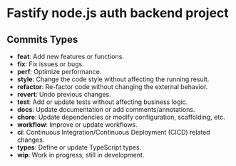 # Fastify node.js auth backend project

## Commits Types
- **feat**: Add new features or functions.
- **fix**: Fix issues or bugs.
- **perf**: Optimize performance.
- **style**: Change the code style without affecting the running result.
- **refactor**: Re-factor code without changing the external behavior.
- **revert**: Undo previous changes.
- **test**: Add or update tests without affecting business logic.
- **docs**: Update documentation or add comments/annotations.
- **chore**: Update dependencies or modify configuration, scaffolding, etc.
- **workflow**: Improve or update workflows.
- **ci**: Continuous Integration/Continuous Deployment (CICD) related changes.
- **types**: Define or update TypeScript types.
- **wip**: Work in progress, still in development.